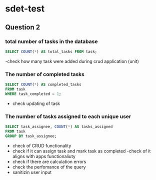 # sdet-test

## Question 2

### total number of tasks in the database

```sql
SELECT COUNT(*) AS total_tasks FROM task;

```

-check how many task were added during crud application (unit)

### The number of completed tasks

```sql
SELECT COUNT(*) AS completed_tasks
FROM task
WHERE task_completed = 1;

```

- check updating of task  

### The number of tasks assigned to each unique user

```sql
SELECT task_assignee, COUNT(*) AS tasks_assigned
FROM task
GROUP BY task_assignee;

```

- check of CRUD functionality
- check if it can assign task and mark task as completed
-check of it aligns with apps functionaliuty
- check if there are calculation errors
- check the perfomance of the query
- sanitizin user input
  